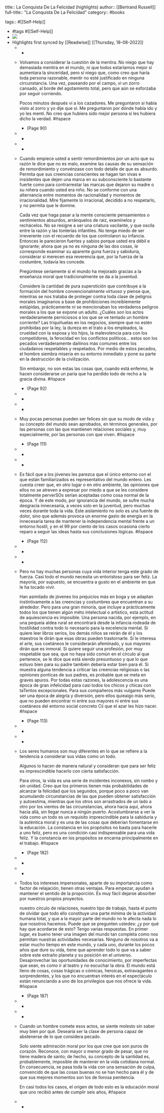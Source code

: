 title:: La Conquista De La Felicidad (highlights)
author:: [[Bertrand Russell]]
full-title:: "La Conquista De La Felicidad"
category:: #books

tags:: #[[Self-Help]]

- #tags #[[Self-Help]]
- ![](https://m.media-amazon.com/images/I/91ELUP1OiLL._SY160.jpg)
- Highlights first synced by [[Readwise]] [[Thursday, 18-08-2022]]
	- -
	- Volvamos a considerar la cuestión de la mentira. No niego que hay demasiada mentira en el mundo, ni que todos estaríamos mejor si aumentara la sinceridad, pero sí niego que, como creo que haría toda persona razonable, mentir no esté justificado en ninguna circunstancia. Una vez, paseando por el campo, vi un zorro cansado, al borde del agotamiento total, pero que aún se esforzaba por seguir corriendo.
	  
	  Pocos minutos después vi a los cazadores. Me preguntaron si había visto al zorro y yo dije que sí. Me preguntaron por  dónde había ido y yo les mentí. No creo que hubiera sido mejor persona si les hubiera dicho la verdad. #ñspace
		- (Page 90)
	- -
	- -
	- Cuando empiece usted a sentir remordimientos por un acto que su razón le dice que no es malo, examine las causas de su sensación de remordimiento y convénzase con todo detalle de que es absurdo. Permita que sus creencias conscientes se hagan tan   vivas e insistentes que dejen una marca en su subconsciente lo bastante fuerte como para contrarrestar las marcas que dejaron su madre o su niñera cuando usted era niño. No se conforme con una alternancia entre momentos de racionalidad y momentos de irracionalidad. Mire fijamente lo irracional, decidido a no respetarlo, y no permita que le domine.
	  
	  Cada vez que haga pasar a la mente consciente pensamientos o sentimientos absurdos, arránquelos de raíz, examínelos y rechácelos. No se resigne a ser una criatura vacilante, y que oscila entre la razón y las tonterías infantiles. No tenga miedo de ser irreverente con el recuerdo de los que controlaron su infancia. Entonces le parecieron fuertes y sabios porque usted era débil e ignorante; ahora que ya no es ninguna de las dos cosas, le corresponde examinar su aparente guna fuerza y sabiduría, considerar si merecen esa reverencia que, por la fuerza de la costumbre, todavía les concede.
	  
	  Pregúntese seriamente si el mundo ha mejorado gracias a la enseñanza moral que tradicionalmente se da a la juventud.
	  
	  Considere la cantidad de pura superstición que contribuye a la formación del hombre convencionalmente virtuoso y piense que, mientras se nos trataba de proteger contra toda clase de peligros morales imaginarios a base de prohibiciones increíblemente estúpidas, prácticamente ni se mencionaban los verdaderos peligros morales a los que se expone un adulto. ¿Cuáles son los actos verdaderamente perniciosos a los que se ve tentado un hombre corriente? Las triquiñuelas en los negocios, siempre que no estén prohibidas por la ley, la dureza en el trato a los empleados, la crueldad con la esposa y los hijos, la malevolencia para con los competidores, la ferocidad en los conflictos políticos... estos son los pecados verdaderamente dañinos más comunes entre los ciudadanos respetables y respetados. Por medio de estos pecados, el hombre siembra miseria en su entorno inmediato y pone su parte en la destrucción de la civilización.
	  
	  Sin embargo, no son estas las cosas que, cuando está enfermo, le hacen considerarse un paria que ha perdido todo de recho a la gracia divina. #ñspace
		- (Page 92)
	- -
	- -
	- Muy pocas personas pueden ser felices sin que su modo de vida y su concepto del mundo sean aprobados, en términos generales, por las personas con las que mantienen relaciones sociales y, muy especialmente, por las personas con que viven. #ñspace
		- (Page 111)
	- -
	- -
	- Es fácil que a los jóvenes les parezca que el único entorno con el que están familiarizados es representativo del mundo entero. Les cuesta creer que, en otro lugar o en otro ambiente, las opiniones que ellos no se atreven a expresar por miedo a que se les considere totalmente perverSOs serían aceptadas como cosa normal de la época. Y de este modo, por ignorancia del mundo, se sufre mucha desgracia innecesaria, a veces solo en la juventud, pero muchas veces durante toda la vida. Este aislamiento no solo es una fuente de dolor, sino que además provoca un enorme gasto de energía en la innecesaria tarea de mantener la independencia mental frente a un entorno hostil, y en el 99 por ciento de los casos ocasiona cierto reparo a seguir las ideas hasta sus conclusiones lógicas. #ñspace
		- (Page 112)
	- -
	- -
	- Pero no hay muchas personas cuya vida interior tenga este grado de fuerza. Casi todo el mundo necesita un entoristoso para ser feliz. La mayoría, por supuesto, se encuentra a gusto en el ambiente en que le ha tocado vivir.
	  
	  Han asimilado de jóvenes los prejuicios más en boga y se adaptan instintivamente a las creencias y costumbres que encuentran a su alrededor. Pero para una gran minoría, que incluye a prácticamente todos los que tienen algún méto intelectual o artístico, esta actitud de aquiescencia es imposible. Una persona nacida, por ejemplo, en una pequeia aldea rural se encontrará desde la infancia rodeada de hostilidad contra todo lo necesario para la excelencia mental. Si quiere leer libros serios, los demás niños se reirán de él y los maestros le dirán que esas obras pueden trastornarle. Si le interesa el arte, sus coetáneos le considerarán afeminado, y sus mayores dirán que es inmoral. Si quiere seguir una profesión, por muy respetable que sea, que no haya sido común en el círculo al que pertenece, se le dice que está siendo presuntuoso y que lo que estuvo bien para su padre también debería estar bien para él. Si muestra alguna tendencia a criticar las creencias religiosas o las opiniones ponticas de sus padres, es probable que se meta en graves apuros. Por todas estas razones, la adolescencia es una época de gran infelicidad para casi todos los chicos y chicas con taTentos excepcionales. Para sus compañeros más vulgares Puede ser una época de alegría y diversión, pero ellos quieaigo más serio, que no pueden encontrar ni entre sus mayores ni entre sus coetáneos del entorno social concreto Cii que el azar les hizo nacer. #ñspace
		- (Page 113)
	- -
	- -
	- Los seres humanos son muy diferentes en lo que se refiere a la tendencia a considerar sus vidas como un todo.
	  
	  Algunos lo hacen de manera natural y consideran que para ser feliz es imprescindible hacerlo con cierta satisfacción.
	  
	  Para otros, la vida es una serie de incidentes inconexos, sin rumbo y sin unidad. Creo que los primeros tienen más probabilidades de alcanzar la felicidad que los segundos, porque poco a poco van acumulando circunstancias de las que pueden obtener satisfacción y autoestima, mientras que los  otros son arrastrados de un lado a otro por los vientos de las circunstancias, ahora hacia aquí, ahora hacia allá, sin llegar nunca a ningún puerto. Acostumbrarse a ver la vida como un todo es un requisito imprescindible para la sabiduría y la auténtica moral y es una de las cosas que deberían fomentarse en la educación. La constancia en los propósitos no basta para hacerle a uno feliz, pero es una condición casi indispensable para una vida feliz. Y la constancia en los propósitos se encarna principalmente en el trabajo. #ñspace
		- (Page 182)
	- -
	- -
	- Todos los intereses impersonales, aparte de su importancia como factor de relajación, tienen otras ventajas. Para empezar, ayudan a mantener el sentido de la proporción. Es  muy fácil dejarse absorber por nuestros propios proyectos.
	  
	  nuestro círculo de relaciones, nuestro tipo de trabajo, hasta el punto de olvidar que todo ello constituye una parte mínima de la actividad humana total, y que a la mayor parte del mundo no le afecta nada lo que nosotros hacemos. Puede que se pregunten ustedes: ¿y por qué hay que acordarse de esto? Tengo varias respuestas. En primer lugar, es bueno tener una imagen del mundo tan completa como nos permitan nuestras actividades necesarias. Ninguno de nosotros va a estar mucho tiempo en este mundo, y cada uno, durante los pocos años que dure su vida, tiene que aprender todo lo que va a saber sobre este extraño planeta y su posición en el universo. Desaprovechar las oportunidades de conocimiento, por imperfectas que sean, es como ir al teatro y no escuchar la obra. El mundo está lleno de cosas, cosas trágicas o cómicas, heroicas, extravagantes o sorprendentes, y los que no encuentran interés en el espectáculo están renunciando a uno de los privilegios que nos ofrece la vida. #ñspace
		- (Page 187)
	- -
	- -
	- Cuando un hombre comete esos actos, se siente molesto sin saber muy bien por qué. Desearía ser la clase de persona capaz de abstenerse de lo que considera pecado.
	  
	  Solo siente admiración moral por los que cree que son puros de corazón. Reconoce, con mayor o menor grado de pesar, que no tiene madera de santo; de hecho, su concepto de la santidad es, probablemente, imposible de mantener en la vida cotidiana normal. En consecuencia, se pasa toda la vida con una sensación de culpa, convencido de que las cosas buenas no se han hecho para él y de que sus mejores momentos son los de llorosa penitencia.
	  
	  En casi todos los casos, el origen de todo esto es la educación moral que uno recibió antes de cumplir seis años, #ñspace
	- -